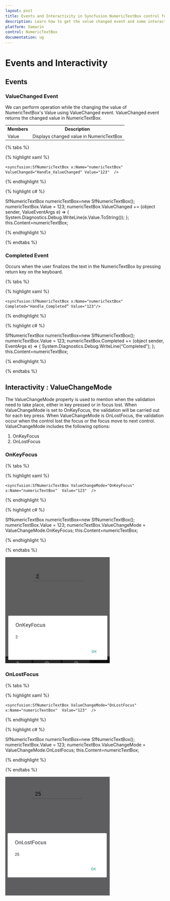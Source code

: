```yaml
---
layout: post
title: Events and Interactivity in Syncfusion NumericTextBox control for Xamarin.Forms
description: Learn how to get the value changed event and some interactivity in  NumericTextBox
platform: Xamarin
control: NumericTextBox
documentation: ug
---
```

# Events and Interactivity

## Events

### ValueChanged Event

We can perform operation while the changing the value of NumericTextBox's Value using ValueChanged event. ValueChanged event returns the changed value in NumericTextBox.

<table>
<tr>
<th>Members</th>
<th>Description</th>
</tr>
<tr>
<td>Value</td>
<td>Displays changed value in NumericTextBox</td>
</tr>
</table>

{% tabs %}

{% highlight xaml %}

	<syncfusion:SfNumericTextBox x:Name="numericTextBox" ValueChanged="Handle_ValueChanged" Value="123"  />
	
{% endhighlight %}

{% highlight c# %}

SfNumericTextBox numericTextBox=new SfNumericTextBox();
numericTextBox.Value = 123;
numericTextBox.ValueChanged += (object sender, ValueEventArgs e) =>
{
	System.Diagnostics.Debug.WriteLine(e.Value.ToString());
};
this.Content=numericTextBox;

{% endhighlight %}

{% endtabs %}

### Completed Event

Occurs when the user finalizes the text in the NumericTextBox by pressing return key on the keyboard.

{% tabs %}

{% highlight xaml %}

    <syncfusion:SfNumericTextBox x:Name="numericTextBox" Completed="Handle_Completed” Value="123"/>
    
{% endhighlight %}

{% highlight c# %}

SfNumericTextBox numericTextBox=new SfNumericTextBox();
numericTextBox.Value = 123;
numericTextBox.Completed += (object sender, EventArgs e) =>
{
    System.Diagnostics.Debug.WriteLine(“Completed”);
};
this.Content=numericTextBox;

{% endhighlight %}

{% endtabs %}

## Interactivity : ValueChangeMode

The ValueChangeMode property is used to mention when the validation need to take place, either in key pressed or in focus lost. When ValueChangeMode is set to OnKeyFocus, the validation will be carried out for each key press. When ValueChangeMode is OnLostFocus, the validation occur when the control lost the focus or the focus move to next control. ValueChangeMode includes the following options:

1. OnKeyFocus
2. OnLostFocus

### OnKeyFocus

{% tabs %}

{% highlight xaml %}

	<syncfusion:SfNumericTextBox ValueChangeMode="OnKeyFocus" x:Name="numericTextBox"  Value="123"  />
	
{% endhighlight %}

{% highlight c# %}

SfNumericTextBox numericTextBox=new SfNumericTextBox();
numericTextBox.Value = 123;
numericTextBox.ValueChangeMode = ValueChangeMode.OnKeyFocus;
this.Content=numericTextBox;

{% endhighlight %}

{% endtabs %}

![](images/onkeyfocus.png)

### OnLostFocus

{% tabs %}

{% highlight xaml %}

	<syncfusion:SfNumericTextBox ValueChangeMode="OnLostFocus" x:Name="numericTextBox"  Value="123"  />
	
{% endhighlight %}

{% highlight c# %}

SfNumericTextBox numericTextBox=new SfNumericTextBox();
numericTextBox.Value = 123;
numericTextBox.ValueChangeMode = ValueChangeMode.OnLostFocus;
this.Content=numericTextBox;

{% endhighlight %}

{% endtabs %}

![](images/onlostfocus.png)

